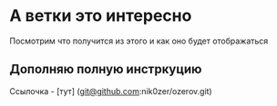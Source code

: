 # А ветки это интересно
Посмотрим что получится из этого и как оно будет отображаться

## Дополняю полную инстркуцию
Ссылочка - [тут] (git@github.com:nik0zer/ozerov.git)